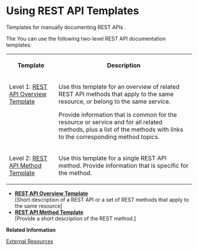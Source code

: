 <!-- loiob3935677fb2a463cbf98d5f81bbbfa16 -->

# Using REST API Templates

Templates for manually documenting REST APIs .

The You can use the following two-level REST API documentation templates:


<table>
<tr>
<th valign="top">

Template



</th>
<th valign="top">

Description



</th>
</tr>
<tr>
<td valign="top">

Level 1: [REST API Overview Template](rest-api-overview-template-e888f14.md)



</td>
<td valign="top">

Use this template for an overview of related REST API methods that apply to the same resource, or belong to the same service.

Provide information that is common for the resource or service and for all related methods, plus a list of the methods with links to the corresponding method topics.



</td>
</tr>
<tr>
<td valign="top">

Level 2: [REST API Method Template](rest-api-method-template-d48b7e8.md)



</td>
<td valign="top">

Use this template for a single REST API method. Provide information that is specific for the method.



</td>
</tr>
</table>

-   **[REST API Overview Template](rest-api-overview-template-e888f14.md "[Short description of a REST API or a set of REST methods that apply to the same
			resource]")**  
\[Short description of a REST API or a set of REST methods that apply to the same resource\]
-   **[REST API Method Template](rest-api-method-template-d48b7e8.md "[Provide a short description of the REST method.]")**  
\[Provide a short description of the REST method.\]

**Related Information**  


[External Resources](../external-resources-e019255.md "A collection of links to useful external resources relevant for the topics addressed in this document.")

